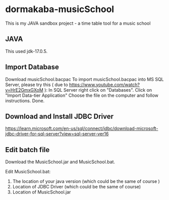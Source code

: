 # dormakaba-musicSchool
This is my JAVA sandbox project - a time table tool for a music school

## JAVA
This used jdk-17.0.5.

## Import Database
Download musicSchool.bacpac
To import musicSchool.bacpac into MS SQL Server, please try this ( due to https://www.youtube.com/watch?v=HrE2GmxGXoM ): 
In SQL Server right click on "Databases".
Click on "Import Data-tier Application"
Choose the file on the computer and follow instructions. Done.

## Download and Install JDBC Driver
https://learn.microsoft.com/en-us/sql/connect/jdbc/download-microsoft-jdbc-driver-for-sql-server?view=sql-server-ver16

## Edit batch file
Download the MusicSchool.jar and MusicSchool.bat.

Edit MusicSchool.bat:
1. The location of your java version (which could be the same of course )
2. Location of JDBC Driver (which could be the same of course) 
3. Location of MusicSchool.jar
